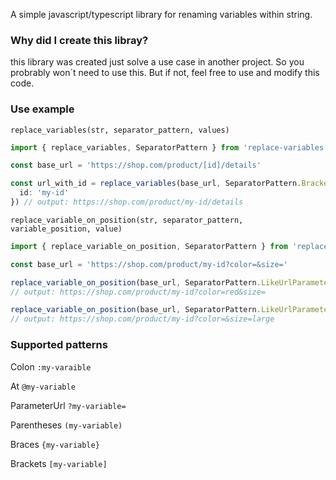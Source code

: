 A simple javascript/typescript library for renaming variables within string.

### Why did I create this libray?
this library was created just solve a use case in another project.
So you probrably won´t need to use this.
But if not, feel free to use and modify this code.

### Use example
```replace_variables(str, separator_pattern, values)```

```ts
import { replace_variables, SeparatorPattern } from 'replace-variables'

const base_url = 'https://shop.com/product/[id]/details'

const url_with_id = replace_variables(base_url, SeparatorPattern.Bracket, {
  id: 'my-id'
}) // output: https://shop.com/product/my-id/details
```

```replace_variable_on_position(str, separator_pattern, variable_position, value)```
```ts
import { replace_variable_on_position, SeparatorPattern } from 'replace-variables'

const base_url = 'https://shop.com/product/my-id?color=&size='

replace_variable_on_position(base_url, SeparatorPattern.LikeUrlParameter, 1, 'red')
// output: https://shop.com/product/my-id?color=red&size=

replace_variable_on_position(base_url, SeparatorPattern.LikeUrlParameter, 2, 'large')
// output: https://shop.com/product/my-id?color=&size=large
```

### Supported patterns
Colon ```:my-varaible```

At ```@my-variable```

ParameterUrl ```?my-variable=```

Parentheses ```(my-variable)```

Braces ```{my-variable}```

Brackets ```[my-variable]```